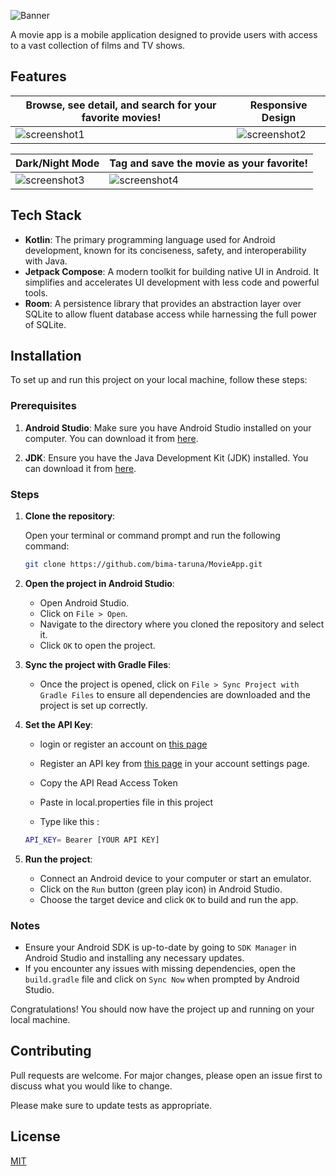 ![Banner](https://res.cloudinary.com/dsxvvjpi4/image/upload/v1719387862/Movie_App_q7mlnj.png)

A movie app is a mobile application designed to provide users with access to a vast collection of films and TV shows.


## Features

| Browse, see detail, and search for your favorite movies!  | Responsive Design |
| ------ | ---- |
| ![screenshot1](https://res.cloudinary.com/dsxvvjpi4/image/upload/v1719381976/movie%20app/v6k4ze8ynsnjlli5jg3j.gif)  | ![screenshot2](https://res.cloudinary.com/dsxvvjpi4/image/upload/v1719386488/responsive_fiibya.gif) |

| Dark/Night Mode  | Tag and save the movie as your favorite! |
| ------ | ---- |
| ![screenshot3](https://res.cloudinary.com/dsxvvjpi4/image/upload/v1719386736/nightmode_vg1ids.gif)  | ![screenshot4](https://res.cloudinary.com/dsxvvjpi4/image/upload/v1719387039/favorite_kozw6g.gif) |

## Tech Stack

- **Kotlin**: The primary programming language used for Android development, known for its conciseness, safety, and interoperability with Java.
- **Jetpack Compose**: A modern toolkit for building native UI in Android. It simplifies and accelerates UI development with less code and powerful tools.
- **Room**: A persistence library that provides an abstraction layer over SQLite to allow fluent database access while harnessing the full power of SQLite.

## Installation

To set up and run this project on your local machine, follow these steps:

### Prerequisites

1. **Android Studio**: Make sure you have Android Studio installed on your computer. You can download it from [here](https://developer.android.com/studio).

2. **JDK**: Ensure you have the Java Development Kit (JDK) installed. You can download it from [here](https://www.oracle.com/java/technologies/javase-jdk11-downloads.html).

### Steps

1. **Clone the repository**:

    Open your terminal or command prompt and run the following command:

    ```sh
    git clone https://github.com/bima-taruna/MovieApp.git
    ```

2. **Open the project in Android Studio**:

    - Open Android Studio.
    - Click on `File > Open`.
    - Navigate to the directory where you cloned the repository and select it.
    - Click `OK` to open the project.

3. **Sync the project with Gradle Files**:

    - Once the project is opened, click on `File > Sync Project with Gradle Files` to ensure all dependencies are downloaded and the project is set up correctly.

4. **Set the API Key**:
    - login or register an account on [this page](https://www.themoviedb.org/) 
    
    - Register an API key from [this page](https://www.themoviedb.org/settings/api) in your account settings page.
    
    - Copy the API Read Access Token
    - Paste in local.properties file in this project
    - Type like this :
    ```sh
    API_KEY= Bearer [YOUR API KEY]
    ```

5. **Run the project**:

    - Connect an Android device to your computer or start an emulator.
    - Click on the `Run` button (green play icon) in Android Studio.
    - Choose the target device and click `OK` to build and run the app.

### Notes

- Ensure your Android SDK is up-to-date by going to `SDK Manager` in Android Studio and installing any necessary updates.
- If you encounter any issues with missing dependencies, open the `build.gradle` file and click on `Sync Now` when prompted by Android Studio.

Congratulations! You should now have the project up and running on your local machine.

## Contributing

Pull requests are welcome. For major changes, please open an issue first
to discuss what you would like to change.

Please make sure to update tests as appropriate.

## License

[MIT](https://choosealicense.com/licenses/mit/)
